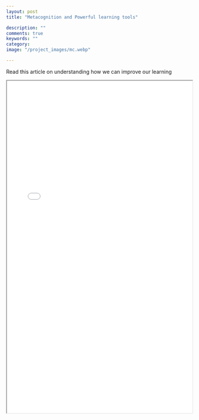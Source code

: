 ```yaml
---
layout: post
title: "Metacognition and Powerful learning tools"

description: ""
comments: true
keywords: ""
category:
image: "/project_images/mc.webp"

---
```

Read this article on understanding how we can improve our learning

  <iframe src="{{ '/pdfs/Aashutosh.pdf'| prepend: site.baseurl }}" width="100%" height="900 px" >
  </iframe>
